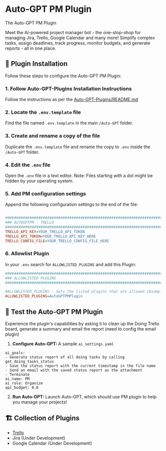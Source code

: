 # Auto-GPT PM Plugin
The Auto-GPT PM Plugin 

Meet the AI-powered project manager bot - the one-stop-shop for managing Jira, Trello, Google Calendar and many more! Simplify complex tasks, assign deadlines, track progress, monitor budgets, and generate reports - all in one place. 


## 🔧 Plugin Installation

Follow these steps to configure the Auto-GPT PM Plugin:

### 1. Follow Auto-GPT-Plugins Installation Instructions
Follow the instructions as per the [Auto-GPT-Plugins/README.md](https://github.com/Significant-Gravitas/Auto-GPT-Plugins/blob/master/README.md)

### 2. Locate the `.env.template` file
Find the file named `.env.template` in the main `/Auto-GPT` folder.

### 3. Create and rename a copy of the file
Duplicate the `.env.template` file and rename the copy to `.env` inside the `/Auto-GPT` folder.

### 4. Edit the `.env` file
Open the `.env` file in a text editor. Note: Files starting with a dot might be hidden by your operating system.

### 5. Add PM configuration settings
Append the following configuration settings to the end of the file:

```ini

################################################################################
### AUTOGPTPM - TRELLO
################################################################################
TRELLO_API_KEY=YOUR_TRELLO_API_TOKEN
TRELLO_API_TOKEN=YOUR_TRELLO_API_KEY_HERE
TRELLO_CONFIG_FILE=YOUR_TRELLO_CONFIG_FILE_HERE
```

### 6. Allowlist Plugin
In your `.env` search for `ALLOWLISTED_PLUGINS` and add this Plugin:

```ini
################################################################################
### ALLOWLISTED PLUGINS
################################################################################

#ALLOWLISTED_PLUGINS - Sets the listed plugins that are allowed (Example: plugin1,plugin2,plugin3)
ALLOWLISTED_PLUGINS=AutoGPTPMPlugin
```
## 🧪 Test the Auto-GPT PM Plugin

Experience the plugin's capabilities by asking it to clean up the Doing Trello board, generate a summary and email the report (need to config the email plugin)

1. **Configure Auto-GPT:**
A sample `ai_settings.yaml` 
```
ai_goals:
- Generate status report of all doing tasks by calling get_doing_tasks_status
- Save the status report with the current timestamp in the file name
- Send an email with the saved status report as the attachment
- Terminate
ai_name: PM
ai_role: Organize
api_budget: 0.0
```



2. **Run Auto-GPT:**
   Launch Auto-GPT, which should use PM plugin to help you manage your projects!


## 🏗️ Collection of Plugins
- [Trello](https://github.com/minfenglu/AutoGPT-PM-Plugin/tree/main/src/autogpt_plugins/pm_plugins/trello_plugin)
- Jira (Under Development)
- Google Calendar (Under Development)